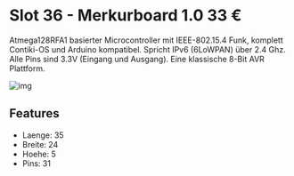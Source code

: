 [img]:https://github.com/zerocity/metalabAutomat/raw/master/36/1.jpg

# Slot 36 - Merkurboard 1.0 33 &euro;
Atmega128RFA1 basierter Microcontroller mit IEEE-802.15.4 Funk, komplett Contiki-OS und Arduino kompatibel. Spricht IPv6 (6LoWPAN) über 2.4 Ghz. Alle Pins sind 3.3V (Eingang und Ausgang). Eine klassische 8-Bit AVR Plattform.

![img]

## Features
+ Laenge: 35
+ Breite: 24
+ Hoehe: 5
+ Pins: 31
